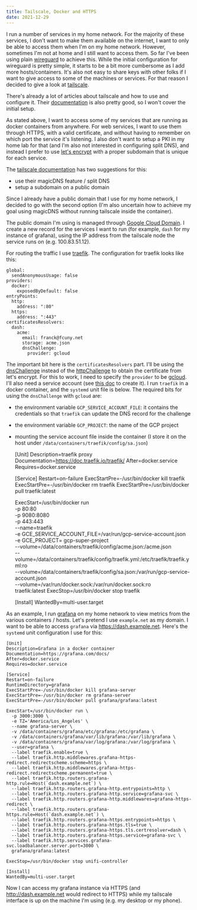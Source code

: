 ```yaml
---
title: Tailscale, Docker and HTTPS
date: 2021-12-29
---
```


I run a number of services in my home network. For the majority of these services, I don't want to make them available on the internet, I want to only be able to access them when I'm on my home network. However, sometimes I'm not at home and I still want to access them. So far I've been using plain [wireguard](https://www.wireguard.com/) to achieve this. While the initial configuration for wireguard is pretty simple, it starts to be a bit more cumbersome as I add more hosts/containers. It's also not easy to share keys with other folks if I want to give access to some of the machines or services. For that reason I decided to give a look at [tailscale](https://tailscale.com/).

There's already a lot of articles about tailscale and how to use and configure it. Their [documentation](https://tailscale.com/kb/) is also pretty good, so I won't cover the initial setup.

As stated above, I want to access some of my services that are running as docker containers from anywhere. For web services, I want to use them through HTTPS, with a valid certificate, and without having to remember on which port the service it's listening. I also don't want to setup a PKI in my home lab for that (and I'm also not interested in configuring split DNS), and instead I prefer to use [let's encrypt](https://letsencrypt.org/) with a proper subdomain that is unique for each service.

The [tailscale documentation](https://tailscale.com/kb/1054/dns/) has two suggestions for this:

- use their magicDNS feature / split DNS
- setup a subdomain on a public domain

Since I already have a public domain that I use for my home network, I decided to go with the second option (I'm also uncertain how to achieve my goal using magicDNS without running tailscale inside the container).

The public domain I'm using is managed through [Google Cloud Domain](https://cloud.google.com/dns/docs/tutorials/create-domain-tutorial). I create a new record for the services I want to run (for example, `dash` for my instance of grafana), using the IP address from the tailscale node the service runs on (e.g. 100.83.51.12).

For routing the traffic I use [traefik](https://traefik.io/). The configuration for traefik looks like this:

    global:
      sendAnonymousUsage: false
    providers:
      docker:
        exposedByDefault: false
    entryPoints:
      http:
        address: ":80"
      https:
        address: ":443"
    certificatesResolvers:
      dash:
        acme:
          email: franck@fcuny.net
          storage: acme.json
          dnsChallenge:
            provider: gcloud

The important bit here is the `certificatesResolvers` part. I'll be using the [dnsChallenge](https://doc.traefik.io/traefik/user-guides/docker-compose/acme-dns/) instead of the [httpChallenge](https://doc.traefik.io/traefik/user-guides/docker-compose/acme-http/) to obtain the certificate from let's encrypt. For this to work, I need to specify the `provider` to be [gcloud](https://go-acme.github.io/lego/dns/gcloud/). I'll also need a service account (see [this doc](https://cloud.google.com/docs/authentication/production#providing_credentials_to_your_application) to create it). I run `traefik` in a docker container, and the `systemd` unit file is below. The required bits for using the `dnsChallenge` with `gcloud` are:

- the environment variable `GCP_SERVICE_ACCOUNT_FILE`: it contains the credentials so that `traefik` can update the DNS record for the challenge
- the environment variable `GCP_PROJECT`: the name of the GCP project
- mounting the service account file inside the container (I store it on the host under `/data/containers/traefik/config/sa.json`)

  [Unit]
  Description=traefik proxy
  Documentation=https://doc.traefik.io/traefik/
  After=docker.service
  Requires=docker.service

  [Service]
  Restart=on-failure
  ExecStartPre=-/usr/bin/docker kill traefik
  ExecStartPre=-/usr/bin/docker rm traefik
  ExecStartPre=/usr/bin/docker pull traefik:latest

  ExecStart=/usr/bin/docker run \
   -p 80:80 \
   -p 9080:8080 \
   -p 443:443 \
   --name=traefik \
   -e GCE_SERVICE_ACCOUNT_FILE=/var/run/gcp-service-account.json \
   -e GCE_PROJECT= gcp-super-project \
   --volume=/data/containers/traefik/config/acme.json:/acme.json \
   --volume=/data/containers/traefik/config/traefik.yml:/etc/traefik/traefik.yml:ro \
   --volume=/data/containers/traefik/config/sa.json:/var/run/gcp-service-account.json \
   --volume=/var/run/docker.sock:/var/run/docker.sock:ro \
   traefik:latest
  ExecStop=/usr/bin/docker stop traefik

  [Install]
  WantedBy=multi-user.target

As an example, I run [grafana](https://grafana.com/) on my home network to view metrics from the various containers / hosts. Let's pretend I use `example.net` as my domain. I want to be able to access `grafana` via <https://dash.example.net>. Here's the `systemd` unit configuration I use for this:

    [Unit]
    Description=Grafana in a docker container
    Documentation=https://grafana.com/docs/
    After=docker.service
    Requires=docker.service

    [Service]
    Restart=on-failure
    RuntimeDirectory=grafana
    ExecStartPre=-/usr/bin/docker kill grafana-server
    ExecStartPre=-/usr/bin/docker rm grafana-server
    ExecStartPre=-/usr/bin/docker pull grafana/grafana:latest

    ExecStart=/usr/bin/docker run \
      -p 3000:3000 \
      -e TZ='America/Los_Angeles' \
      --name grafana-server \
      -v /data/containers/grafana/etc/grafana:/etc/grafana \
      -v /data/containers/grafana/var/lib/grafana:/var/lib/grafana \
      -v /data/containers/grafana/var/log/grafana:/var/log/grafana \
      --user=grafana \
      --label traefik.enable=true \
      --label traefik.http.middlewares.grafana-https-redirect.redirectscheme.scheme=https \
      --label traefik.http.middlewares.grafana-https-redirect.redirectscheme.permanent=true \
      --label traefik.http.routers.grafana-http.rule=Host(`dash.example.net`) \
      --label traefik.http.routers.grafana-http.entrypoints=http \
      --label traefik.http.routers.grafana-http.service=grafana-svc \
      --label traefik.http.routers.grafana-http.middlewares=grafana-https-redirect \
      --label traefik.http.routers.grafana-https.rule=Host(`dash.example.net`) \
      --label traefik.http.routers.grafana-https.entrypoints=https \
      --label traefik.http.routers.grafana-https.tls=true \
      --label traefik.http.routers.grafana-https.tls.certresolver=dash \
      --label traefik.http.routers.grafana-https.service=grafana-svc \
      --label traefik.http.services.grafana-svc.loadbalancer.server.port=3000 \
      grafana/grafana:latest

    ExecStop=/usr/bin/docker stop unifi-controller

    [Install]
    WantedBy=multi-user.target

Now I can access my grafana instance via HTTPS (and <http://dash.example.net> would redirect to HTTPS) while my tailscale interface is up on the machine I'm using (e.g. my desktop or my phone).
